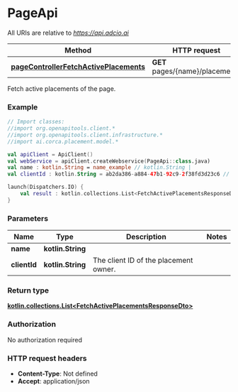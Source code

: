 # PageApi

All URIs are relative to *https://api.adcio.ai*

Method | HTTP request | Description
------------- | ------------- | -------------
[**pageControllerFetchActivePlacements**](PageApi.md#pageControllerFetchActivePlacements) | **GET** pages/{name}/placements | 





Fetch active placements of the page.

### Example
```kotlin
// Import classes:
//import org.openapitools.client.*
//import org.openapitools.client.infrastructure.*
//import ai.corca.placement.model.*

val apiClient = ApiClient()
val webService = apiClient.createWebservice(PageApi::class.java)
val name : kotlin.String = name_example // kotlin.String | 
val clientId : kotlin.String = ab2da386-a884-47b1-92c9-2f38fd3d23c6 // kotlin.String | The client ID of the placement owner.

launch(Dispatchers.IO) {
    val result : kotlin.collections.List<FetchActivePlacementsResponseDto> = webService.pageControllerFetchActivePlacements(name, clientId)
}
```

### Parameters

Name | Type | Description  | Notes
------------- | ------------- | ------------- | -------------
 **name** | **kotlin.String**|  |
 **clientId** | **kotlin.String**| The client ID of the placement owner. |

### Return type

[**kotlin.collections.List&lt;FetchActivePlacementsResponseDto&gt;**](FetchActivePlacementsResponseDto.md)

### Authorization

No authorization required

### HTTP request headers

 - **Content-Type**: Not defined
 - **Accept**: application/json

